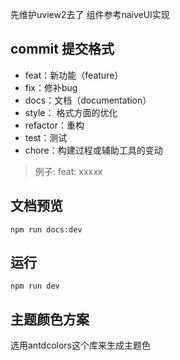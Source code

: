 先维护uview2去了
组件参考naiveUI实现

## commit 提交格式
+ feat：新功能（feature）
+ fix：修补bug
+ docs：文档（documentation）
+ style： 格式方面的优化
+ refactor：重构
+ test：测试
+ chore：构建过程或辅助工具的变动
> 例子:    feat: xxxxx


## 文档预览
```
npm run docs:dev
```

## 运行
```
npm run dev
```

## 主题颜色方案

选用antdcolors这个库来生成主题色
